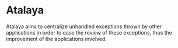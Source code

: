 # Atalaya
Atalaya aims to centralize unhandled exceptions thrown by other applications in order to ease the review of these exceptions, thus the improvement of the applications involved.

